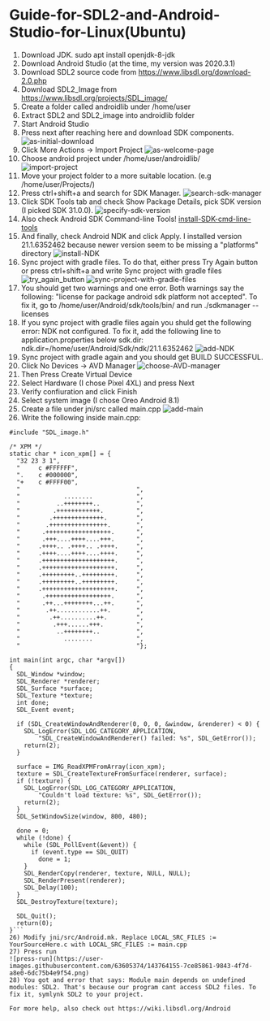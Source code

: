 # Guide-for-SDL2-and-Android-Studio-for-Linux(Ubuntu)

1) Download JDK. sudo apt install openjdk-8-jdk
2) Download Android Studio (at the time, my version was 2020.3.1)
3) Download SDL2 source code from https://www.libsdl.org/download-2.0.php
4) Download SDL2_Image from https://www.libsdl.org/projects/SDL_image/
5) Create a folder called androidlib under /home/user
6) Extract SDL2 and SDL2_image into androidlib folder
7) Start Android Studio
8) Press next after reaching here and download SDK components.
![as-initial-download](https://user-images.githubusercontent.com/63605374/140167045-06e68ff3-8d30-428e-96be-2d374a1ec1ce.png)
9) Click More Actions -> Import Project
![as-welcome-page](https://user-images.githubusercontent.com/63605374/140644819-55a3dcd9-1d8e-450a-8cbe-c45a37d04c89.png)
10) Choose android project under /home/user/androidlib/                
![import-project](https://user-images.githubusercontent.com/63605374/140644823-0342f204-5807-4cda-8871-31d60f7039de.png)
11) Move your project folder to a more suitable location. (e.g /home/user/Projects/)
12) Press ctrl+shift+a and search for SDK Manager.
![search-sdk-manager](https://user-images.githubusercontent.com/63605374/141821433-91b35b70-95cd-4b39-b82f-7aa569559e8a.png)
13) Click SDK Tools tab and check Show Package Details, pick SDK version (I picked SDK 31.0.0).
![specify-sdk-version](https://user-images.githubusercontent.com/63605374/141822037-ffd152d9-af78-4e42-a22b-3fc0369221c1.png)
14) Also check Android SDK Command-line Tools!
[install-SDK-cmd-line-tools](https://user-images.githubusercontent.com/63605374/143089491-dfe8200b-69ed-4853-917c-88e316905eec.png)
15) And finally, check Android NDK and click Apply. I installed version 21.1.6352462 because newer version seem to be missing a "platforms" directory
![install-NDK](https://user-images.githubusercontent.com/63605374/143092077-bf916904-0064-499c-86df-0f5439584113.png)
16) Sync project with gradle files. To do that, either press Try Again button or press ctrl+shift+a and write Sync project with gradle files
![try_again_button](https://user-images.githubusercontent.com/63605374/141829161-7c569803-9192-4c70-a934-83cde4614fa2.png)
![sync-project-with-gradle-files](https://user-images.githubusercontent.com/63605374/141829178-e3de73c4-f1cf-49a6-b313-d70c8f96f59c.png)
17) You should get two warnings and one error. Both warnings say the following: "license for package android sdk platform <version> not accepted". To fix it, go to /home/user/Android/sdk/tools/bin/ and run ./sdkmanager --licenses
18) If you sync project with gradle files again you shuld get the following error: NDK not configured. To fix it, add the following line to application.properties below sdk.dir: ndk.dir=/home/user/Android/Sdk/ndk/21.1.6352462
![add-NDK](https://user-images.githubusercontent.com/63605374/143287962-a44516d2-51de-45f6-8dc4-a502c97f369e.png)
19) Sync project with gradle again and you should get BUILD SUCCESSFUL.
20) Click No Devices -> AVD Manager
![choose-AVD-manager](https://user-images.githubusercontent.com/63605374/143486632-15136d22-c296-4f8b-a096-53b71d330a31.png)
21) Then Press Create Virtual Device
22) Select Hardware (I chose Pixel 4XL) and press Next
23) Verify confiuration and click Finish
23) Select system image (I chose Oreo Android 8.1)
24) Create a file under jni/src called main.cpp
![add-main](https://user-images.githubusercontent.com/63605374/143470114-4cda1784-f5b9-47f4-b314-6c6145d826f6.png)
25) Write the following inside main.cpp:
```#include "SDL.h"
#include "SDL_image.h"

/* XPM */
static char * icon_xpm[] = {
  "32 23 3 1",
  "     c #FFFFFF",
  ".    c #000000",
  "+    c #FFFF00",
  "                                ",
  "            ........            ",
  "          ..++++++++..          ",
  "         .++++++++++++.         ",
  "        .++++++++++++++.        ",
  "       .++++++++++++++++.       ",
  "      .++++++++++++++++++.      ",
  "      .+++....++++....+++.      ",
  "     .++++.. .++++.. .++++.     ",
  "     .++++....++++....++++.     ",
  "     .++++++++++++++++++++.     ",
  "     .++++++++++++++++++++.     ",
  "     .+++++++++..+++++++++.     ",
  "     .+++++++++..+++++++++.     ",
  "     .++++++++++++++++++++.     ",
  "      .++++++++++++++++++.      ",
  "      .++...++++++++...++.      ",
  "       .++............++.       ",
  "        .++..........++.        ",
  "         .+++......+++.         ",
  "          ..++++++++..          ",
  "            ........            ",
  "                                "};

int main(int argc, char *argv[])
{
  SDL_Window *window;
  SDL_Renderer *renderer;
  SDL_Surface *surface;
  SDL_Texture *texture;
  int done;
  SDL_Event event;

  if (SDL_CreateWindowAndRenderer(0, 0, 0, &window, &renderer) < 0) {
    SDL_LogError(SDL_LOG_CATEGORY_APPLICATION,
        "SDL_CreateWindowAndRenderer() failed: %s", SDL_GetError());
    return(2);
  }

  surface = IMG_ReadXPMFromArray(icon_xpm);
  texture = SDL_CreateTextureFromSurface(renderer, surface);
  if (!texture) {
    SDL_LogError(SDL_LOG_CATEGORY_APPLICATION,
        "Couldn't load texture: %s", SDL_GetError());
    return(2);
  }
  SDL_SetWindowSize(window, 800, 480);

  done = 0;
  while (!done) {
    while (SDL_PollEvent(&event)) {
      if (event.type == SDL_QUIT)
        done = 1;
    }
    SDL_RenderCopy(renderer, texture, NULL, NULL);
    SDL_RenderPresent(renderer);
    SDL_Delay(100);
  }
  SDL_DestroyTexture(texture);

  SDL_Quit();
  return(0);
}```
26) Modify jni/src/Android.mk. Replace LOCAL_SRC_FILES := YourSourceHere.c with LOCAL_SRC_FILES := main.cpp
27) Press run
![press-run](https://user-images.githubusercontent.com/63605374/143764155-7ce85861-9843-4f7d-a8e0-6dc75b4e9f54.png)
28) You got and error that says: Module main depends on undefined modules: SDL2. That's because our program cant access SDL2 files. To fix it, symlynk SDL2 to your project.

For more help, also check out https://wiki.libsdl.org/Android
